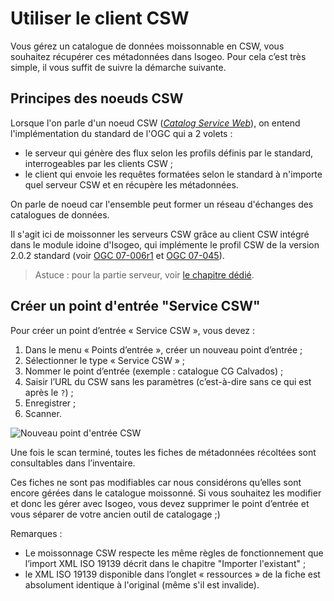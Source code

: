 # Utiliser le client CSW

Vous gérez un catalogue de données moissonnable en CSW, vous souhaitez récupérer ces métadonnées dans Isogeo. Pour cela c’est très simple, il vous suffit de suivre la démarche suivante.

## Principes des noeuds CSW

Lorsque l'on parle d'un noeud CSW ([*Catalog Service Web*](http://www.opengeospatial.org/standards/cat)), on entend l'implémentation du standard de l'OGC qui a 2 volets :
* le serveur qui génère des flux selon les profils définis par le standard, interrogeables par les clients CSW ;
* le client qui envoie les requêtes formatées selon le standard à n'importe quel serveur CSW et en récupère les métadonnées.

On parle de noeud car l'ensemble peut former un réseau d'échanges des catalogues de données.

Il s'agit ici de moissonner les serveurs CSW grâce au client CSW intégré dans le module idoine d'Isogeo, qui implémente le profil CSW de la version 2.0.2 standard (voir [OGC 07-006r1](http://portal.opengeospatial.org/files/?artifact_id=20555) et [OGC 07-045](http://portal.opengeospatial.org/files/?artifact_id=21460)).

> Astuce : pour la partie serveur, voir [le chapitre dédié](../publish/csw_server.html).

## Créer un point d'entrée "Service CSW"

Pour créer un point d’entrée « Service CSW », vous devez :

1.  Dans le menu « Points d’entrée », créer un nouveau point d’entrée ;
2.  Sélectionner le type « Service CSW » ;
3.  Nommer le point d’entrée (exemple : catalogue CG Calvados) ;
4.  Saisir l’URL du CSW sans les paramètres (c’est-à-dire sans ce qui est après le `?`) ;
5.  Enregistrer ;
6.  Scanner.

![Nouveau point d'entrée CSW](/images/adm_client_csw_new.png "Moissonner un serveur CSW")

Une fois le scan terminé, toutes les fiches de métadonnées récoltées sont consultables dans l’inventaire.

Ces fiches ne sont pas modifiables car nous considérons qu’elles sont encore gérées dans le catalogue moissonné. Si vous souhaitez les modifier et donc les gérer avec Isogeo, vous devez supprimer le point d’entrée et vous séparer de votre ancien outil de catalogage ;)

Remarques :

* Le moissonnage CSW respecte les même règles de fonctionnement que l’import XML ISO 19139 décrit dans le chapitre "Importer l'existant" ;
* le XML ISO 19139 disponible dans l’onglet « ressources » de la fiche est absolument identique à l'original (même s'il est invalide).
